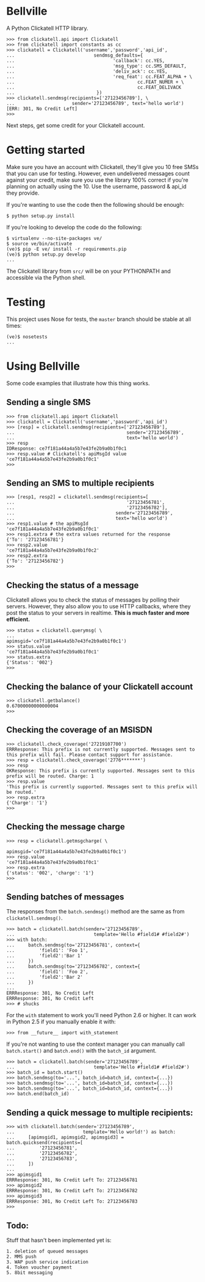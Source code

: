 Bellville
=========

A Python Clickatell HTTP library.

    >>> from clickatell.api import Clickatell
    >>> from clickatell import constants as cc
    >>> clickatell = Clickatell('username','password','api_id', 
    ...                             sendmsg_defaults={
    ...                                    'callback': cc.YES,
    ...                                    'msg_type': cc.SMS_DEFAULT,
    ...                                    'deliv_ack': cc.YES,
    ...                                    'req_feat': cc.FEAT_ALPHA + \
    ...                                             cc.FEAT_NUMER + \
    ...                                             cc.FEAT_DELIVACK
    ...                              })
    >>> clickatell.sendmsg(recipients=['27123456789'], \
    ...                     sender='27123456789', text='hello world')
    [ERR: 301, No Credit Left]
    >>> 

Next steps, get some credit for your Clickatell account.


Getting started
===============

Make sure you have an account with Clickatell, they'll give you 10 free SMSs that you can use for testing. However, even undelivered messages count against your credit, make sure you use the library 100% correct if you're planning on actually using the 10. Use the username, password & api_id they provide.

If you're wanting to use the code then the following should be enough:

    $ python setup.py install

If you're looking to develop the code do the following:

    $ virtualenv --no-site-packages ve/
    $ source ve/bin/activate
    (ve)$ pip -E ve/ install -r requirements.pip
    (ve)$ python setup.py develop
    ...

The Clickatell library from `src/` will be on your PYTHONPATH and accessible via the Python shell.

Testing
=======

This project uses Nose for tests, the `master` branch should be stable at all times:

    (ve)$ nosetests
    ...


Using Bellville
===============

Some code examples that illustrate how this thing works.

Sending a single SMS
--------------------

    >>> from clickatell.api import Clickatell
    >>> clickatell = Clickatell('username','password','api_id')
    >>> [resp] = clickatell.sendmsg(recipients=['27123456789'], 
    ...                                         sender='27123456789', 
    ...                                         text='hello world')
    >>> resp
    IDResponse: ce7f181a44a4a5b7e43fe2b9a0b1f0c1
    >>> resp.value # Clickatell's apiMsgId value
    'ce7f181a44a4a5b7e43fe2b9a0b1f0c1'
    >>> 
    
Sending an SMS to multiple recipients
-------------------------------------

    >>> [resp1, resp2] = clickatell.sendmsg(recipients=[
    ...                                         '27123456781',
    ...                                         '27123456782'], 
    ...                                     sender='27123456789',
    ...                                     text='hello world')
    >>> resp1.value # the apiMsgId
    'ce7f181a44a4a5b7e43fe2b9a0b1f0c1'
    >>> resp1.extra # the extra values returned for the response
    {'To': '27123456781'}
    >>> resp2.value
    'ce7f181a44a4a5b7e43fe2b9a0b1f0c2'
    >>> resp2.extra
    {'To': '27123456782'}
    >>>

Checking the status of a message
--------------------------------

Clickatell allows you to check the status of messages by polling their servers. However, they also allow you to use HTTP callbacks, where they post the status to your servers in realtime. **This is much faster and more efficient.** 

    >>> status = clickatell.querymsg( \
    ...                         apimsgid='ce7f181a44a4a5b7e43fe2b9a0b1f0c1')
    >>> status.value
    'ce7f181a44a4a5b7e43fe2b9a0b1f0c1'
    >>> status.extra
    {'Status': '002'}
    >>> 

Checking the balance of your Clickatell account
-----------------------------------------------

    >>> clickatell.getbalance()
    0.67000000000000004
    >>> 


Checking the coverage of an MSISDN
----------------------------------

    >>> clickatell.check_coverage('27219107700')
    ERRResponse: This prefix is not currently supported. Messages sent to this prefix will fail. Please contact support for assistance.
    >>> resp = clickatell.check_coverage('2776*******')
    >>> resp
    OKResponse: This prefix is currently supported. Messages sent to this prefix will be routed. Charge: 1
    >>> resp.value
    'This prefix is currently supported. Messages sent to this prefix will be routed.'
    >>> resp.extra
    {'Charge': '1'}
    >>> 
    
Checking the message charge
---------------------------

    >>> resp = clickatell.getmsgcharge( \
                                apimsgid='ce7f181a44a4a5b7e43fe2b9a0b1f0c1')
    >>> resp.value
    'ce7f181a44a4a5b7e43fe2b9a0b1f0c1'
    >>> resp.extra
    {'status': '002', 'charge': '1'}
    >>> 


Sending batches of messages
---------------------------

The responses from the `batch.sendmsg()` method are the same as from `clickatell.sendmsg()`.

    >>> batch = clickatell.batch(sender='27123456789', 
    ...                             template='Hello #field1# #field2#')
    >>> with batch:
    ...     batch.sendmsg(to='27123456781', context={
    ...         'field1': 'Foo 1', 
    ...         'field2':'Bar 1'
    ...     })
    ...     batch.sendmsg(to='27123456782', context={
    ...         'field1': 'Foo 2', 
    ...         'field2':'Bar 2'
    ...     })
    ... 
    ERRResponse: 301, No Credit Left
    ERRResponse: 301, No Credit Left
    >>> # shucks

For the `with` statement to work you'll need Python 2.6 or higher. It can work in Python 2.5 if you manually enable it with: 
    
    >>> from __future__ import with_statement

If you're not wanting to use the context manager you can manually call `batch.start()` and `batch.end()` with the `batch_id` argument.

    >>> batch = clickatell.batch(sender='27123456789', 
    ...                             template='Hello #field1# #field2#')
    >>> batch_id = batch.start()
    >>> batch.sendmsg(to='...', batch_id=batch_id, context={...})
    >>> batch.sendmsg(to='...', batch_id=batch_id, context={...})
    >>> batch.sendmsg(to='...', batch_id=batch_id, context={...})
    >>> batch.end(batch_id)


Sending a quick message to multiple recipients:
-----------------------------------------------

    >>> with clickatell.batch(sender='27123456789', 
    ...                         template='Hello world!') as batch:
    ...     [apimsgid1, apimsgid2, apimsgid3] = batch.quicksend(recipients=[
    ...         '27123456781',
    ...         '27123456782',
    ...         '27123456783',
    ...     ])
    ... 
    >>> apimsgid1
    ERRResponse: 301, No Credit Left To: 27123456781
    >>> apimsgid2
    ERRResponse: 301, No Credit Left To: 27123456782
    >>> apimsgid3
    ERRResponse: 301, No Credit Left To: 27123456783
    >>> 


Todo:
-----

Stuff that hasn't been implemented yet is:

    1. deletion of queued messages
    2. MMS push
    3. WAP push service indication
    4. Token voucher payment
    5. 8bit messaging
